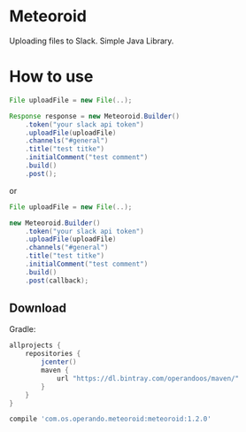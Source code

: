 # Meteoroid

Uploading files to Slack. Simple Java Library. 

# How to use

```java
File uploadFile = new File(..);

Response response = new Meteoroid.Builder()
	.token("your slack api token")
	.uploadFile(uploadFile)
	.channels("#general")
	.title("test titke")
	.initialComment("test comment")
	.build()
	.post();
```

or

```java
File uploadFile = new File(..);

new Meteoroid.Builder()
	.token("your slack api token")
	.uploadFile(uploadFile)
	.channels("#general")
	.title("test titke")
	.initialComment("test comment")
	.build()
	.post(callback);
```


## Download

Gradle:
```groovy
allprojects {
    repositories {
        jcenter()
        maven {
            url "https://dl.bintray.com/operandoos/maven/"
        }
    }
}

compile 'com.os.operando.meteoroid:meteoroid:1.2.0'
```
